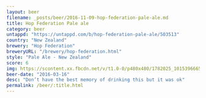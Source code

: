 ```yaml
---
layout: beer
filename: _posts/beer/2016-11-09-hop-federation-pale-ale.md
title: Hop Federation Pale ale
category: beer
untappd: "https://untappd.com/b/hop-federation-pale-ale/503513"
country: "New Zealand"
brewery: "Hop Federation"
breweryURL: "/brewery/hop-federation.html"
style: "Pale Ale - New Zealand"
score: 6
img: https://scontent.xx.fbcdn.net/v/t1.0-0/p480x480/1782025_10153966655578745_4664850473670279145_n.jpg?_nc_cat=108&_nc_ht=scontent.xx&oh=9881814916deb18c468c663c5fdebc9c&oe=5CD319EC
beer-date: "2016-03-16"
desc: "Don’t have the best memory of drinking this but it was ok"
permalink: /beer/:title.html
---
```

